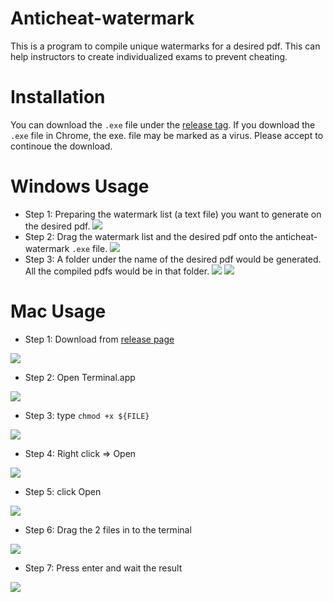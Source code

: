 # Anticheat-watermark
This is a program to compile unique watermarks for a desired pdf. This can help instructors to create individualized exams to prevent cheating.

# Installation
You can download the `.exe` file under the [release tag](https://github.com/hare1039/anticheat-watermark/releases). If you download the `.exe` file in Chrome, the exe. file may be marked as a virus. Please accept to continoue the download. 

# Windows Usage 
- Step 1: Preparing the watermark list (a text file) you want to generate on the desired pdf.
![](https://i.imgur.com/hMFfxLl.jpg)
- Step 2: Drag the watermark list and the desired pdf onto the anticheat-watermark `.exe` file. 
![](https://i.imgur.com/QaOqLzu.jpg)
- Step 3: A folder under the name of the desired pdf would be generated. All the compiled pdfs would be in that folder.
![](https://i.imgur.com/WbxmbeL.jpg)
![](https://i.imgur.com/MPqVuot.jpg)

# Mac Usage 
- Step 1: Download from [release page](https://github.com/hare1039/anticheat-watermark/releases)

![](https://i.imgur.com/YNmtI2M.png)
- Step 2: Open Terminal.app

![](https://i.imgur.com/LZCNaoJ.png)
- Step 3: type `chmod +x ${FILE}`

![](https://i.imgur.com/Hr0VyVi.png)
- Step 4: Right click => Open

![](https://i.imgur.com/lLUoI7z.png)
- Step 5: click Open

![](https://i.imgur.com/peihHRE.png)
- Step 6: Drag the 2 files in to the terminal

![](https://i.imgur.com/9ghwLji.png)
- Step 7: Press enter and wait the result

![](https://i.imgur.com/cnUTS5y.png)
